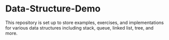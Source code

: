 # Data-Structure-Demo
This repository is set up to store examples, exercises, and implementations  for various data structures including stack, queue, linked list, tree, and more.
